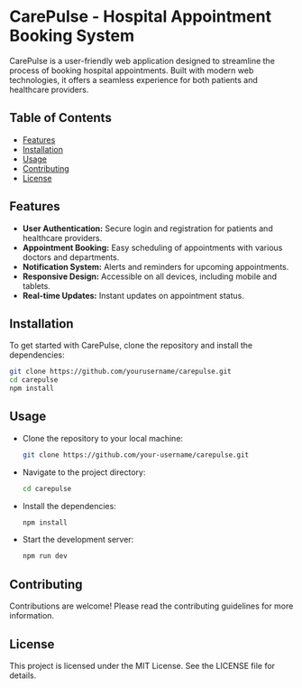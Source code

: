 # CarePulse - Hospital Appointment Booking System

CarePulse is a user-friendly web application designed to streamline the process of booking hospital appointments. Built with modern web technologies, it offers a seamless experience for both patients and healthcare providers.

## Table of Contents

- [Features](#features)
- [Installation](#installation)
- [Usage](#usage)
- [Contributing](#contributing)
- [License](#license)

## Features

- **User Authentication:** Secure login and registration for patients and healthcare providers.
- **Appointment Booking:** Easy scheduling of appointments with various doctors and departments.
- **Notification System:** Alerts and reminders for upcoming appointments.
- **Responsive Design:** Accessible on all devices, including mobile and tablets.
- **Real-time Updates:** Instant updates on appointment status.

## Installation

To get started with CarePulse, clone the repository and install the dependencies:

```bash
git clone https://github.com/yourusername/carepulse.git
cd carepulse
npm install
```

## Usage

- Clone the repository to your local machine:

  ```bash
  git clone https://github.com/your-username/carepulse.git
  ```

- Navigate to the project directory:

  ```bash
  cd carepulse
  ```

- Install the dependencies:

  ```bash
  npm install
  ```

- Start the development server:

  ```bash
  npm run dev
  ```

## Contributing

Contributions are welcome! Please read the contributing guidelines for more information.

## License

This project is licensed under the MIT License. See the LICENSE file for details.
